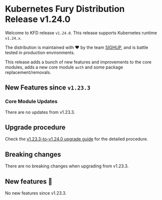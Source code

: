# Kubernetes Fury Distribution Release v1.24.0

Welcome to KFD release `v1.24.0`. This release supports Kubernetes runtime `v1.24.x`.

The distribution is maintained with ❤️ by the team [SIGHUP](https://sighup.io/), and is battle tested in production environments.

This release adds a bunch of new features and improvements to the core modules, adds a new core module `auth` and some package replacement/removals.

## New Features since `v1.23.3`

### Core Module Updates

There are no updates from v1.23.3.

## Upgrade procedure

Check the [v1.23.3-to-v1.24.0 upgrade guide](../upgrades/v1.23.3-to-v1.24.0.md) for the detailed procedure.

## Breaking changes

There are no breaking changes when upgrading from v1.23.3.
## New features 🌟

No new features since v1.23.3.

